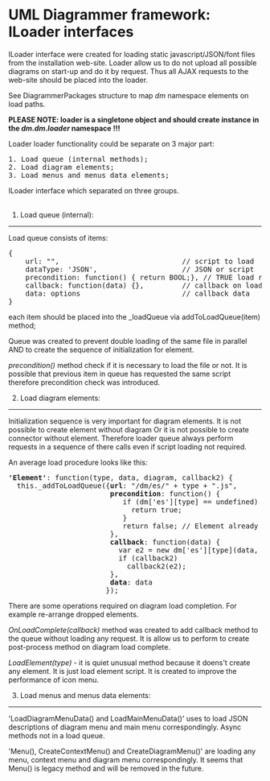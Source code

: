 UML Diagrammer framework: ILoader interfaces
===

ILoader interface were created for loading static javascript/JSON/font files from the installation web-site. 
Loader allow us to do not upload all possible diagrams on start-up and do it by request.
Thus all AJAX requests to the web-site should be placed into the loader.

See DiagrammerPackages structure to map _dm_ namespace elements on load paths.

<b>PLEASE NOTE: loader is a singletone object and should create instance in the _dm.dm.loader_ namespace !!!</b>
  
Loader loader functionality could be separate on 3 major part: 
<pre>
1. Load queue (internal methods);
2. Load diagram elements;
3. Load menus and menus data elements;
</pre> 

<div id="ILoader" class="pack-diagram" repo="umlsynco/umlsync" path="/diagrammer/docs/dm-diagrams/ILoader.umlsync">
ILoader interface which separated on three groups. 
</div>
<br>

1. Load queue (internal):
---
Load queue consists of items: 
<pre>
{
    url: "",                             // script to load
    dataType: 'JSON',                    // JSON or script 
    precondition: function() { return BOOL;}, // TRUE load required FALSE - already loaded
    callback: function(data) {},         // callback on load complete 
    data: options                        // callback data
}
</pre>

each item should be placed into the _loadQueue via addToLoadQueue(item) method;

Queue was created to prevent double loading of the same file in parallel AND to create the sequence of initialization for element.

*precondition()* method check if it is necessary to load the file or not. It is possible that previous item in queue has requested the same script therefore precondition check was introduced.  



2. Load diagram elements:
---
Initialization sequence is very important for diagram elements. It is not possible to create element without diagram Or it is not possible to create connector without element.
Therefore loader queue always perform requests in a sequence of there calls even if script loading not required.

An average load procedure looks like this:
<pre>
<b>'Element'</b>: function(type, data, diagram, callback2) {
  this._addToLoadQueue({<b>url</b>: "/dm/es/" + type + ".js",
                        <b>precondition</b>: function() {
                           if (dm['es'][type] == undefined) {
                             return true;
                           }
                           return false; // Element already in namespace loading not required
                        },
                        <b>callback</b>: function(data) { 
                          var e2 = new dm['es'][type](data, diagram); // create an object and return it to callback
                          if (callback2)
                            callback2(e2);
                        },
                        <b>data</b>: data
                       });
</pre> 


There are some operations required on diagram load completion. For example re-arrange dropped elements.

*OnLoadComplete(callback)* method was created to add callback method to the queue without loading any request. It is allow us to perform to create post-process method on diagram load complete.   


*LoadElement(type)* - it is quiet unusual method because it doens't create any element. It is just load element script. It is created to improve the performance of icon menu.  

3. Load menus and menus data elements:
---
'LoadDiagramMenuData() and LoadMainMenuData()' uses to load JSON descriptions of diagram menu and main menu correspondingly. Async methods not in a load queue.

'Menu(), CreateContextMenu() and CreateDiagramMenu()' are loading any menu, context menu and diagram menu correspondingly. It seems that Menu() is legacy method and will be removed in the future.  

 
 
